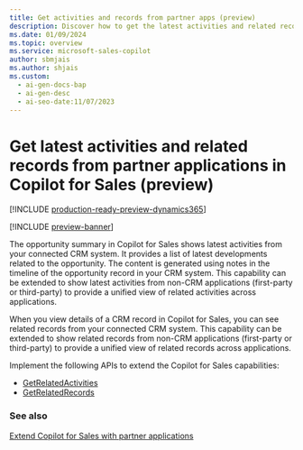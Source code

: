 ```yaml
---
title: Get activities and records from partner apps (preview)
description: Discover how to get the latest activities and related records from partner applications in Copilot for Sales.
ms.date: 01/09/2024
ms.topic: overview
ms.service: microsoft-sales-copilot
author: sbmjais
ms.author: shjais
ms.custom:
  - ai-gen-docs-bap
  - ai-gen-desc
  - ai-seo-date:11/07/2023
---
```


# Get latest activities and related records from partner applications in Copilot for Sales (preview)

[!INCLUDE [production-ready-preview-dynamics365](includes/production-ready-preview-dynamics365.md)]

[!INCLUDE [preview-banner](includes/preview-banner.md)]

The opportunity summary in Copilot for Sales shows latest activities from your connected CRM system. It provides a list of latest developments related to the opportunity. The content is generated using notes in the timeline of the opportunity record in your CRM system. This capability can be extended to show latest activities from non-CRM applications (first-party or third-party) to provide a unified view of related activities across applications.

When you view details of a CRM record in Copilot for Sales, you can see related records from your connected CRM system. This capability can be extended to show related records from non-CRM applications (first-party or third-party) to provide a unified view of related records across applications.

Implement the following APIs to extend the Copilot for Sales capabilities:
- [GetRelatedActivities](api-get-related-activities.md)
- [GetRelatedRecords](api-get-related-records.md)

### See also

[Extend Copilot for Sales with partner applications](extend-sales-copilot.md)